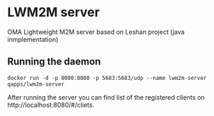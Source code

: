 LWM2M server
===========
OMA Lightweight M2M server based on Leshan project (java inmplementation)

Running the daemon
-----------------

`docker run -d -p 8080:8080 -p 5683:5683/udp --name lwm2m-server qapps/lwm2m-server`


After running the server you can find list of the registered clients on http://localhost:8080/#/cliets.

